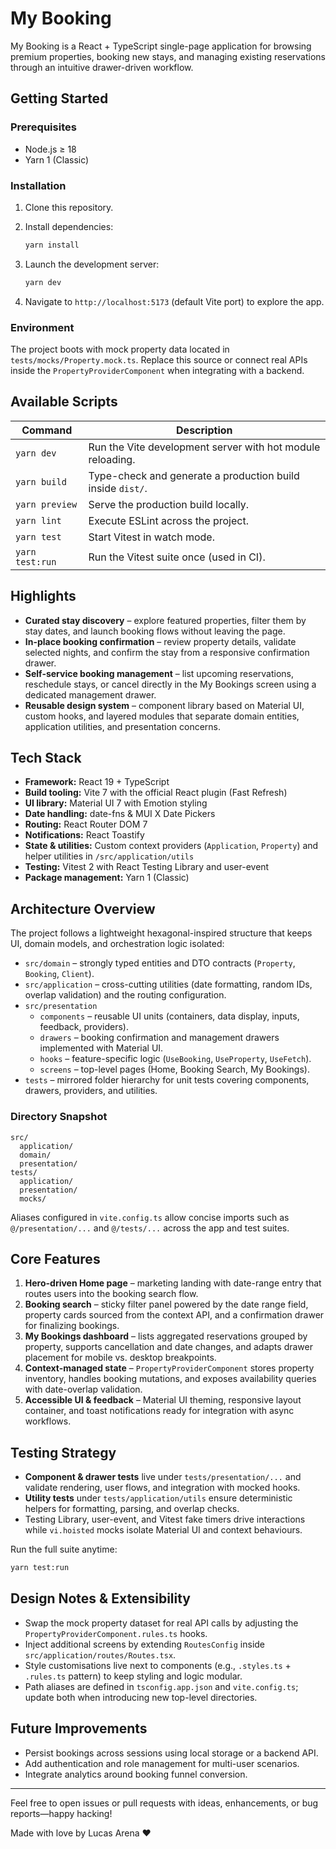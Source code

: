 # My Booking

My Booking is a React + TypeScript single-page application for browsing premium properties, booking new stays, and managing existing reservations through an intuitive drawer-driven workflow.

## Getting Started

### Prerequisites

- Node.js ≥ 18
- Yarn 1 (Classic)

### Installation

1. Clone this repository.
2. Install dependencies:

   ```bash
   yarn install
   ```

3. Launch the development server:

   ```bash
   yarn dev
   ```

4. Navigate to `http://localhost:5173` (default Vite port) to explore the app.

### Environment

The project boots with mock property data located in `tests/mocks/Property.mock.ts`. Replace this source or connect real APIs inside the `PropertyProviderComponent` when integrating with a backend.

## Available Scripts

| Command         | Description                                                |
| --------------- | ---------------------------------------------------------- |
| `yarn dev`      | Run the Vite development server with hot module reloading. |
| `yarn build`    | Type-check and generate a production build inside `dist/`. |
| `yarn preview`  | Serve the production build locally.                        |
| `yarn lint`     | Execute ESLint across the project.                         |
| `yarn test`     | Start Vitest in watch mode.                                |
| `yarn test:run` | Run the Vitest suite once (used in CI).                    |

## Highlights

- **Curated stay discovery** – explore featured properties, filter them by stay dates, and launch booking flows without leaving the page.
- **In-place booking confirmation** – review property details, validate selected nights, and confirm the stay from a responsive confirmation drawer.
- **Self-service booking management** – list upcoming reservations, reschedule stays, or cancel directly in the My Bookings screen using a dedicated management drawer.
- **Reusable design system** – component library based on Material UI, custom hooks, and layered modules that separate domain entities, application utilities, and presentation concerns.

## Tech Stack

- **Framework:** React 19 + TypeScript
- **Build tooling:** Vite 7 with the official React plugin (Fast Refresh)
- **UI library:** Material UI 7 with Emotion styling
- **Date handling:** date-fns & MUI X Date Pickers
- **Routing:** React Router DOM 7
- **Notifications:** React Toastify
- **State & utilities:** Custom context providers (`Application`, `Property`) and helper utilities in `/src/application/utils`
- **Testing:** Vitest 2 with React Testing Library and user-event
- **Package management:** Yarn 1 (Classic)

## Architecture Overview

The project follows a lightweight hexagonal-inspired structure that keeps UI, domain models, and orchestration logic isolated:

- `src/domain` – strongly typed entities and DTO contracts (`Property`, `Booking`, `Client`).
- `src/application` – cross-cutting utilities (date formatting, random IDs, overlap validation) and the routing configuration.
- `src/presentation`
  - `components` – reusable UI units (containers, data display, inputs, feedback, providers).
  - `drawers` – booking confirmation and management drawers implemented with Material UI.
  - `hooks` – feature-specific logic (`UseBooking`, `UseProperty`, `UseFetch`).
  - `screens` – top-level pages (Home, Booking Search, My Bookings).
- `tests` – mirrored folder hierarchy for unit tests covering components, drawers, providers, and utilities.

### Directory Snapshot

```text
src/
  application/
  domain/
  presentation/
tests/
  application/
  presentation/
  mocks/
```

Aliases configured in `vite.config.ts` allow concise imports such as `@/presentation/...` and `@/tests/...` across the app and test suites.

## Core Features

1. **Hero-driven Home page** – marketing landing with date-range entry that routes users into the booking search flow.
2. **Booking search** – sticky filter panel powered by the date range field, property cards sourced from the context API, and a confirmation drawer for finalizing bookings.
3. **My Bookings dashboard** – lists aggregated reservations grouped by property, supports cancellation and date changes, and adapts drawer placement for mobile vs. desktop breakpoints.
4. **Context-managed state** – `PropertyProviderComponent` stores property inventory, handles booking mutations, and exposes availability queries with date-overlap validation.
5. **Accessible UI & feedback** – Material UI theming, responsive layout container, and toast notifications ready for integration with async workflows.

## Testing Strategy

- **Component & drawer tests** live under `tests/presentation/...` and validate rendering, user flows, and integration with mocked hooks.
- **Utility tests** under `tests/application/utils` ensure deterministic helpers for formatting, parsing, and overlap checks.
- Testing Library, user-event, and Vitest fake timers drive interactions while `vi.hoisted` mocks isolate Material UI and context behaviours.

Run the full suite anytime:

```bash
yarn test:run
```

## Design Notes & Extensibility

- Swap the mock property dataset for real API calls by adjusting the `PropertyProviderComponent.rules.ts` hooks.
- Inject additional screens by extending `RoutesConfig` inside `src/application/routes/Routes.tsx`.
- Style customisations live next to components (e.g., `.styles.ts` + `.rules.ts` pattern) to keep styling and logic modular.
- Path aliases are defined in `tsconfig.app.json` and `vite.config.ts`; update both when introducing new top-level directories.

## Future Improvements

- Persist bookings across sessions using local storage or a backend API.
- Add authentication and role management for multi-user scenarios.
- Integrate analytics around booking funnel conversion.

---

Feel free to open issues or pull requests with ideas, enhancements, or bug reports—happy hacking!

Made with love by Lucas Arena ❤️
